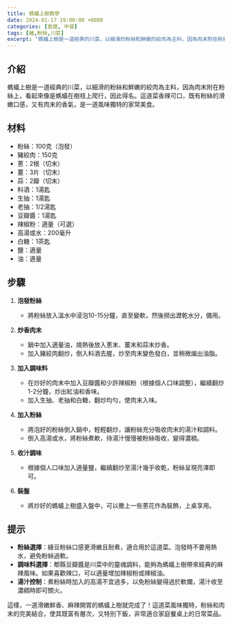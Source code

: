 ```yaml
---
title: 螞蟻上樹教學
date: 2024-01-17 19:00:00 +0800
categories: [食譜, 中餐]
tags: [豬,粉絲,川菜] 
excerpt: "螞蟻上樹是一道經典的川菜，以細滑的粉絲和鮮嫩的絞肉為主料，因為肉末附在粉絲上，看起來像是螞蟻在樹枝上爬行，因此得名"
---
```


## 介紹
螞蟻上樹是一道經典的川菜，以細滑的粉絲和鮮嫩的絞肉為主料，因為肉末附在粉絲上，看起來像是螞蟻在樹枝上爬行，因此得名。這道菜香辣可口，既有粉絲的滑嫩口感，又有肉末的香氣，是一道風味獨特的家常美食。

## 材料
- 粉絲：100克（泡發）
- 豬絞肉：150克
- 蔥：2根（切末）
- 薑：3片（切末）
- 蒜：2瓣（切末）
- 料酒：1湯匙
- 生抽：1湯匙
- 老抽：1/2湯匙
- 豆瓣醬：1湯匙
- 辣椒粉：適量（可選）
- 高湯或水：200毫升
- 白糖：1茶匙
- 鹽：適量
- 油：適量

## 步驟

1. **泡發粉絲**
   - 將粉絲放入溫水中浸泡10-15分鐘，直至變軟，然後撈出瀝乾水分，備用。

2. **炒香肉末**
   - 鍋中加入適量油，燒熱後放入蔥末、薑末和蒜末炒香。
   - 加入豬絞肉翻炒，倒入料酒去腥，炒至肉末變色發白，並稍微煸出油脂。

3. **加入調味料**
   - 在炒好的肉末中加入豆瓣醬和少許辣椒粉（根據個人口味調整），繼續翻炒1-2分鐘，炒出紅油和香味。
   - 加入生抽、老抽和白糖，翻炒均勻，使肉末入味。

4. **加入粉絲**
   - 將泡好的粉絲倒入鍋中，輕輕翻炒，讓粉絲充分吸收肉末的湯汁和調料。
   - 倒入高湯或水，將粉絲煮軟，待湯汁慢慢被粉絲吸收，變得濃稠。

5. **收汁調味**
   - 根據個人口味加入適量鹽，繼續翻炒至湯汁幾乎收乾，粉絲呈現亮澤即可。

6. **裝盤**
   - 將炒好的螞蟻上樹盛入盤中，可以撒上一些蔥花作為裝飾，上桌享用。

## 提示
- **粉絲選擇**：綠豆粉絲口感更滑嫩且耐煮，適合用於這道菜。泡發時不要用熱水，避免粉絲過軟。
- **調味料選擇**：郫縣豆瓣醬是川菜中的靈魂調料，能夠為螞蟻上樹帶來經典的麻辣風味。如果喜歡辣口，可以適量增加辣椒粉或辣椒油。
- **湯汁控制**：煮粉絲時加入的高湯不宜過多，以免粉絲變得過於軟爛，湯汁收至濃稠時即可關火。

這樣，一道滑嫩鮮香、麻辣開胃的螞蟻上樹就完成了！這道菜風味獨特，粉絲和肉末的完美結合，使其既富有層次，又特別下飯，非常適合家庭餐桌上的日常菜品。
